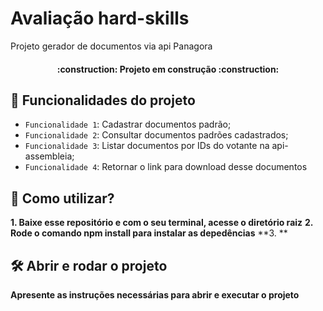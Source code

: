 # Avaliação hard-skills

Projeto gerador de documentos via api Panagora

<h4 align="center"> 
    :construction:  Projeto em construção  :construction:
</h4>

## :hammer: Funcionalidades do projeto


- `Funcionalidade 1`: Cadastrar documentos padrão;
- `Funcionalidade 2`: Consultar documentos padrões cadastrados;
- `Funcionalidade 3`: Listar documentos por IDs do votante na api-assembleia;
- `Funcionalidade 4`: Retornar o link para download desse documentos

## 📁 Como utilizar?

**1. Baixe esse repositório e com o seu terminal, acesse o diretório raiz**
**2. Rode o comando npm install para instalar as depedências**
**3.  **

## 🛠️ Abrir e rodar o projeto

**Apresente as instruções necessárias para abrir e executar o projeto**